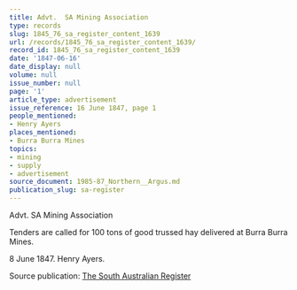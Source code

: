 ```yaml
---
title: Advt.  SA Mining Association
type: records
slug: 1845_76_sa_register_content_1639
url: /records/1845_76_sa_register_content_1639/
record_id: 1845_76_sa_register_content_1639
date: '1847-06-16'
date_display: null
volume: null
issue_number: null
page: '1'
article_type: advertisement
issue_reference: 16 June 1847, page 1
people_mentioned:
- Henry Ayers
places_mentioned:
- Burra Burra Mines
topics:
- mining
- supply
- advertisement
source_document: 1985-87_Northern__Argus.md
publication_slug: sa-register
---
```


Advt.  SA Mining Association

Tenders are called for 100 tons of good trussed hay delivered at Burra Burra Mines.

8 June 1847.  Henry Ayers.

Source publication: [The South Australian Register](/publications/sa-register/)
